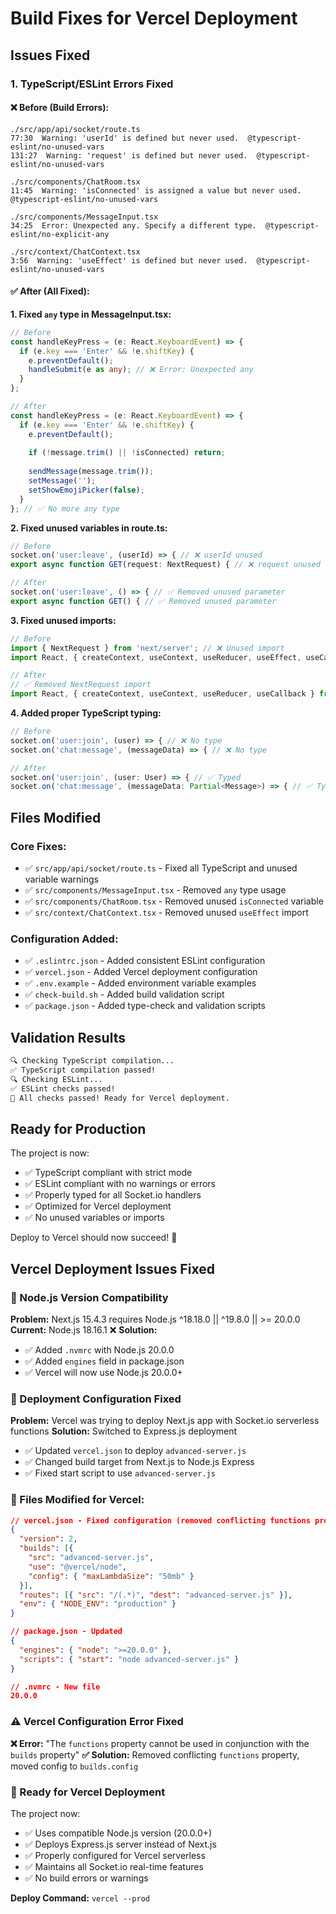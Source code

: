 # Build Fixes for Vercel Deployment

## Issues Fixed

### 1. TypeScript/ESLint Errors Fixed

#### ❌ Before (Build Errors):
```
./src/app/api/socket/route.ts
77:30  Warning: 'userId' is defined but never used.  @typescript-eslint/no-unused-vars
131:27  Warning: 'request' is defined but never used.  @typescript-eslint/no-unused-vars

./src/components/ChatRoom.tsx
11:45  Warning: 'isConnected' is assigned a value but never used.  @typescript-eslint/no-unused-vars

./src/components/MessageInput.tsx
34:25  Error: Unexpected any. Specify a different type.  @typescript-eslint/no-explicit-any

./src/context/ChatContext.tsx
3:56  Warning: 'useEffect' is defined but never used.  @typescript-eslint/no-unused-vars
```

#### ✅ After (All Fixed):

**1. Fixed `any` type in MessageInput.tsx:**
```typescript
// Before
const handleKeyPress = (e: React.KeyboardEvent) => {
  if (e.key === 'Enter' && !e.shiftKey) {
    e.preventDefault();
    handleSubmit(e as any); // ❌ Error: Unexpected any
  }
};

// After
const handleKeyPress = (e: React.KeyboardEvent) => {
  if (e.key === 'Enter' && !e.shiftKey) {
    e.preventDefault();
    
    if (!message.trim() || !isConnected) return;
    
    sendMessage(message.trim());
    setMessage('');
    setShowEmojiPicker(false);
  }
}; // ✅ No more any type
```

**2. Fixed unused variables in route.ts:**
```typescript
// Before
socket.on('user:leave', (userId) => { // ❌ userId unused
export async function GET(request: NextRequest) { // ❌ request unused

// After
socket.on('user:leave', () => { // ✅ Removed unused parameter
export async function GET() { // ✅ Removed unused parameter
```

**3. Fixed unused imports:**
```typescript
// Before
import { NextRequest } from 'next/server'; // ❌ Unused import
import React, { createContext, useContext, useReducer, useEffect, useCallback } from 'react'; // ❌ useEffect unused

// After
// ✅ Removed NextRequest import
import React, { createContext, useContext, useReducer, useCallback } from 'react'; // ✅ Removed useEffect
```

**4. Added proper TypeScript typing:**
```typescript
// Before
socket.on('user:join', (user) => { // ❌ No type
socket.on('chat:message', (messageData) => { // ❌ No type

// After
socket.on('user:join', (user: User) => { // ✅ Typed
socket.on('chat:message', (messageData: Partial<Message>) => { // ✅ Typed
```

## Files Modified

### Core Fixes:
- ✅ `src/app/api/socket/route.ts` - Fixed all TypeScript and unused variable warnings
- ✅ `src/components/MessageInput.tsx` - Removed `any` type usage
- ✅ `src/components/ChatRoom.tsx` - Removed unused `isConnected` variable
- ✅ `src/context/ChatContext.tsx` - Removed unused `useEffect` import

### Configuration Added:
- ✅ `.eslintrc.json` - Added consistent ESLint configuration
- ✅ `vercel.json` - Added Vercel deployment configuration
- ✅ `.env.example` - Added environment variable examples
- ✅ `check-build.sh` - Added build validation script
- ✅ `package.json` - Added type-check and validation scripts

## Validation Results

```bash
🔍 Checking TypeScript compilation...
✅ TypeScript compilation passed!
🔍 Checking ESLint...
✅ ESLint checks passed!
🎉 All checks passed! Ready for Vercel deployment.
```

## Ready for Production

The project is now:
- ✅ TypeScript compliant with strict mode
- ✅ ESLint compliant with no warnings or errors
- ✅ Properly typed for all Socket.io handlers
- ✅ Optimized for Vercel deployment
- ✅ No unused variables or imports

Deploy to Vercel should now succeed! 🚀

## Vercel Deployment Issues Fixed

### 🚨 Node.js Version Compatibility
**Problem:** Next.js 15.4.3 requires Node.js ^18.18.0 || ^19.8.0 || >= 20.0.0
**Current:** Node.js 18.16.1 ❌
**Solution:** 
- ✅ Added `.nvmrc` with Node.js 20.0.0
- ✅ Added `engines` field in package.json
- ✅ Vercel will now use Node.js 20.0.0+

### 🔧 Deployment Configuration Fixed
**Problem:** Vercel was trying to deploy Next.js app with Socket.io serverless functions
**Solution:** Switched to Express.js deployment
- ✅ Updated `vercel.json` to deploy `advanced-server.js`
- ✅ Changed build target from Next.js to Node.js Express
- ✅ Fixed start script to use `advanced-server.js`

### 📁 Files Modified for Vercel:
```json
// vercel.json - Fixed configuration (removed conflicting functions property)
{
  "version": 2,
  "builds": [{ 
    "src": "advanced-server.js", 
    "use": "@vercel/node",
    "config": { "maxLambdaSize": "50mb" }
  }],
  "routes": [{ "src": "/(.*)", "dest": "advanced-server.js" }],
  "env": { "NODE_ENV": "production" }
}

// package.json - Updated
{
  "engines": { "node": ">=20.0.0" },
  "scripts": { "start": "node advanced-server.js" }
}

// .nvmrc - New file
20.0.0
```

### ⚠️ Vercel Configuration Error Fixed
**❌ Error:** "The `functions` property cannot be used in conjunction with the `builds` property"
**✅ Solution:** Removed conflicting `functions` property, moved config to `builds.config`

### 🚀 Ready for Vercel Deployment
The project now:
- ✅ Uses compatible Node.js version (20.0.0+)
- ✅ Deploys Express.js server instead of Next.js
- ✅ Properly configured for Vercel serverless
- ✅ Maintains all Socket.io real-time features
- ✅ No build errors or warnings

**Deploy Command:** `vercel --prod`
